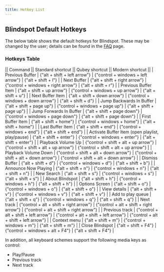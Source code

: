 ```yaml
---
title: Hotkey List
---
```


## Blindspot Default Hotkeys

The below table shows the default hotkeys for Blindspot. These may be changed by the user; details can be found in the [FAQ](FAQ) page.

### Hotkeys Table

|| Command || Standard shortcut || Qubey shortcut || Modern shortcut ||
| Previous Buffer | {"alt + shift + left arrow"} | {"control + windows + left arrow"} | {"alt + shift + l"} |
| Next Buffer | {"alt + shift + right arrow"} | {"control + windows + right arrow"} | {"alt + shift + r"} |
| Previous Buffer Item | {"alt + shift + up arrow"} | {"control + windows + up arrow"} | {"alt + shift + u"} |
| Next Buffer Item | {"alt + shift + down arrow"} | {"control + windows + down arrow"} | {"alt + shift + d"} |
| Jump Backwards In Buffer | {"alt + shift + page up"} | {"control + windows + page up"} | {"alt + shift + page up"} |
| Jump Forwards In Buffer | {"alt + shift + page down"} | {"control + windows + page down"} | {"alt + shift + page down"} |
| First Buffer Item | {"alt + shift + home"} | {"control + windows + home"} | {"alt + shift + home"} |
| Last Buffer Item | {"alt + shift + end"} | {"control + windows + end"} | {"alt + shift + end"} |
| Activate Buffer Item (open playlist, play/pause) | {"alt + shift + enter"} | {"control + windows + enter"} | {"alt + shift + enter"} |
| Playback Volume Up | {"control + shift + alt + up arrow"} | {"control + shift + alt + up arrow"} | {"control + shift + alt + up arrow"} |
| Playback Volume Down | {"control + shift + alt + down arrow"} | {"control + shift + alt + down arrow"} | {"control + shift + alt + down arrow"} |
| Dismiss Buffer | {"alt + shift + d"} | {"control + windows + d"} | {"alt + shift + b"} |
| Announce Now Playing | {"alt + shift + n"} | {"control + windows + n"} | {"alt + shift + n"} |
| New Search | {"alt + shift + s"} | {"control + windows + s"} | {"alt + shift + s"} |
| About Blindspot | {"alt + shift + h"} | {"control + windows + h"} | {"alt + shift + h"} |
| Options Screen | {"alt + shift + o"} | {"control + windows + o"} | {"alt + shift + o"} |
| View details | {"alt + shift + v"} | {"control + windows + v"} | {"alt + shift + v"} |
| Add to play queue | {"alt + shift + q"} | {"control + windows + q"} | {"alt + shift + q"} |
| Next track | {"control + alt + shift + right arrow"} | {"control + alt + shift + right arrow"} | {"control + alt + shift + right arrow"} |
| Previous track | {"control + alt + shift + left arrow"} | {"control + alt + shift + left arrow"} | {"control + alt + shift + left arrow"} |
| Context menu | {"alt + shift + m"} | {"control + windows + m"} | {"alt + shift + m"} |
| Close Blindspot | {"alt + shift + F4"} | {"control + windows + alt + F4"} | {"alt + shift + F4"} |

In addition, all keyboard schemes support the following media keys as control:
* Play/Pause
* Previous track
* Next track